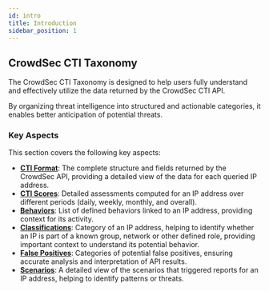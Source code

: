 ```yaml
---
id: intro
title: Introduction
sidebar_position: 1
---
```


## CrowdSec CTI Taxonomy

The CrowdSec CTI Taxonomy is designed to help users fully understand and effectively utilize the data returned by the CrowdSec CTI API.

By organizing threat intelligence into structured and actionable categories, it enables better anticipation of potential threats.

### Key Aspects

This section covers the following key aspects:

-   [**CTI Format**](/u/cti_api/taxonomy/cti_object): The complete structure and fields returned by the CrowdSec API, providing a detailed view of the data for each queried IP address.
-   [**CTI Scores**](/u/cti_api/taxonomy/scores): Detailed assessments computed for an IP address over different periods (daily, weekly, monthly, and overall).
-   [**Behaviors**](/u/cti_api/taxonomy/behaviors): List of defined behaviors linked to an IP address, providing context for its activity.
-   [**Classifications**](/u/cti_api/taxonomy/classifications): Category of an IP address, helping to identify whether an IP is part of a known group, network or other defined role, providing important context to understand its potential behavior.
-   [**False Positives**](/u/cti_api/taxonomy/false_positives): Categories of potential false positives, ensuring accurate analysis and interpretation of API results.
-   [**Scenarios**](/u/cti_api/taxonomy/scenarios): A detailed view of the scenarios that triggered reports for an IP address, helping to identify patterns or threats.
